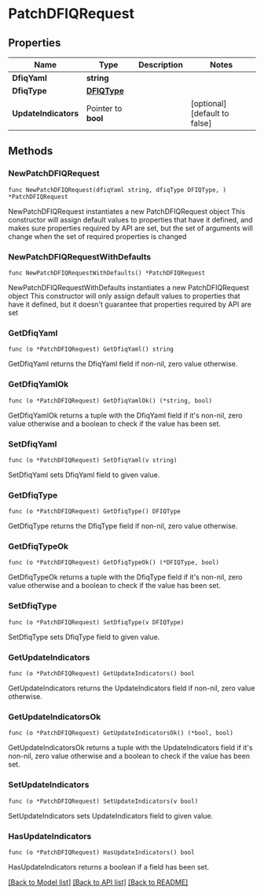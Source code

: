 # PatchDFIQRequest

## Properties

Name | Type | Description | Notes
------------ | ------------- | ------------- | -------------
**DfiqYaml** | **string** |  | 
**DfiqType** | [**DFIQType**](DFIQType.md) |  | 
**UpdateIndicators** | Pointer to **bool** |  | [optional] [default to false]

## Methods

### NewPatchDFIQRequest

`func NewPatchDFIQRequest(dfiqYaml string, dfiqType DFIQType, ) *PatchDFIQRequest`

NewPatchDFIQRequest instantiates a new PatchDFIQRequest object
This constructor will assign default values to properties that have it defined,
and makes sure properties required by API are set, but the set of arguments
will change when the set of required properties is changed

### NewPatchDFIQRequestWithDefaults

`func NewPatchDFIQRequestWithDefaults() *PatchDFIQRequest`

NewPatchDFIQRequestWithDefaults instantiates a new PatchDFIQRequest object
This constructor will only assign default values to properties that have it defined,
but it doesn't guarantee that properties required by API are set

### GetDfiqYaml

`func (o *PatchDFIQRequest) GetDfiqYaml() string`

GetDfiqYaml returns the DfiqYaml field if non-nil, zero value otherwise.

### GetDfiqYamlOk

`func (o *PatchDFIQRequest) GetDfiqYamlOk() (*string, bool)`

GetDfiqYamlOk returns a tuple with the DfiqYaml field if it's non-nil, zero value otherwise
and a boolean to check if the value has been set.

### SetDfiqYaml

`func (o *PatchDFIQRequest) SetDfiqYaml(v string)`

SetDfiqYaml sets DfiqYaml field to given value.


### GetDfiqType

`func (o *PatchDFIQRequest) GetDfiqType() DFIQType`

GetDfiqType returns the DfiqType field if non-nil, zero value otherwise.

### GetDfiqTypeOk

`func (o *PatchDFIQRequest) GetDfiqTypeOk() (*DFIQType, bool)`

GetDfiqTypeOk returns a tuple with the DfiqType field if it's non-nil, zero value otherwise
and a boolean to check if the value has been set.

### SetDfiqType

`func (o *PatchDFIQRequest) SetDfiqType(v DFIQType)`

SetDfiqType sets DfiqType field to given value.


### GetUpdateIndicators

`func (o *PatchDFIQRequest) GetUpdateIndicators() bool`

GetUpdateIndicators returns the UpdateIndicators field if non-nil, zero value otherwise.

### GetUpdateIndicatorsOk

`func (o *PatchDFIQRequest) GetUpdateIndicatorsOk() (*bool, bool)`

GetUpdateIndicatorsOk returns a tuple with the UpdateIndicators field if it's non-nil, zero value otherwise
and a boolean to check if the value has been set.

### SetUpdateIndicators

`func (o *PatchDFIQRequest) SetUpdateIndicators(v bool)`

SetUpdateIndicators sets UpdateIndicators field to given value.

### HasUpdateIndicators

`func (o *PatchDFIQRequest) HasUpdateIndicators() bool`

HasUpdateIndicators returns a boolean if a field has been set.


[[Back to Model list]](../README.md#documentation-for-models) [[Back to API list]](../README.md#documentation-for-api-endpoints) [[Back to README]](../README.md)


